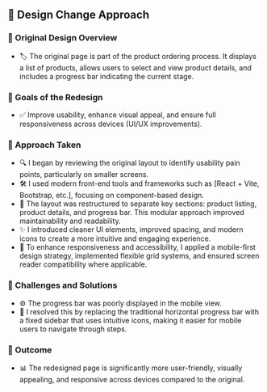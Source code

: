 ## 🎨 Design Change Approach

### 📝 Original Design Overview

* 🏷️ The original page is part of the product ordering process. It displays a list of products, allows users to select and view product details, and includes a progress bar indicating the current stage.

### 🎯 Goals of the Redesign

* ✅ Improve usability, enhance visual appeal, and ensure full responsiveness across devices (UI/UX improvements).

### 🔧 Approach Taken

* 🔍 I began by reviewing the original layout to identify usability pain points, particularly on smaller screens.
* 🛠️ I used modern front-end tools and frameworks such as \[React + Vite, Bootstrap, etc.], focusing on component-based design.
* 🧩 The layout was restructured to separate key sections: product listing, product details, and progress bar. This modular approach improved maintainability and readability.
* ✨ I introduced cleaner UI elements, improved spacing, and modern icons to create a more intuitive and engaging experience.
* 📱 To enhance responsiveness and accessibility, I applied a mobile-first design strategy, implemented flexible grid systems, and ensured screen reader compatibility where applicable.

### 🚧 Challenges and Solutions

* ⚙️ The progress bar was poorly displayed in the mobile view.
* 🧠 I resolved this by replacing the traditional horizontal progress bar with a fixed sidebar that uses intuitive icons, making it easier for mobile users to navigate through steps.

### 🎉 Outcome

* 📊 The redesigned page is significantly more user-friendly, visually appealing, and responsive across devices compared to the original.
